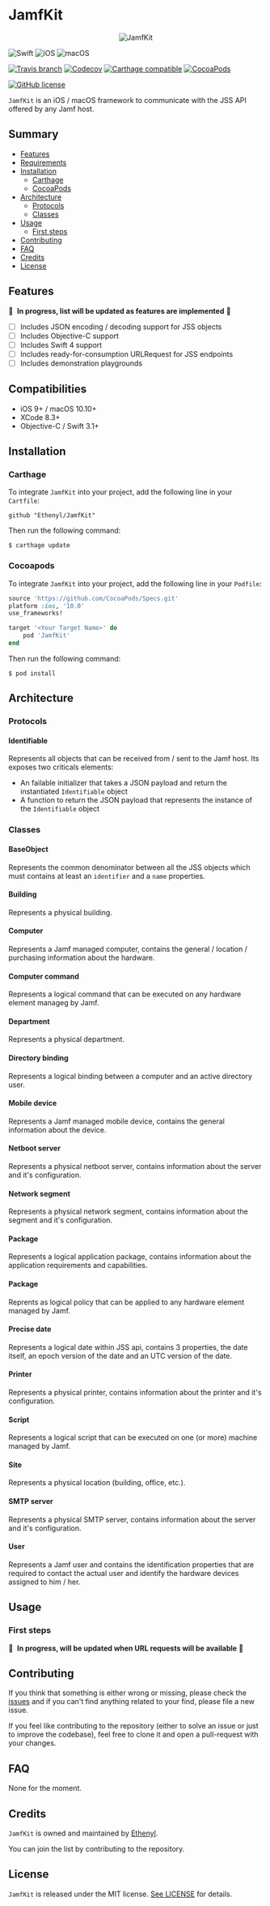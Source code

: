 # JamfKit #

<p align="center"><img src="Assets/JamfKit_256.png" alt="JamfKit"></p>

![Swift](https://img.shields.io/badge/Swift-3.1+-lightgrey.svg?style=flat-square)
![iOS](https://img.shields.io/badge/iOS-9+-lightgrey.svg?style=flat-square)
![macOS](https://img.shields.io/badge/macOS-10.10+-lightgrey.svg?style=flat-square)

[![Travis branch](https://img.shields.io/travis/Ethenyl/JamfKit/master.svg?style=flat-square)](https://travis-ci.org/Ethenyl/JamfKit)
[![Codecov](https://img.shields.io/codecov/c/github/Ethenyl/JamfKit.svg?style=flat-square)](https://codecov.io/gh/Ethenyl/JamfKit)
[![Carthage compatible](https://img.shields.io/badge/carthage-compatible-4BC51D.svg?style=flat-square)](https://github.com/Carthage/Carthage)
[![CocoaPods](https://img.shields.io/cocoapods/v/JAMFKit.svg?style=flat-square)](https://cocoapods.org/pods/JamfKit)

[![GitHub license](https://img.shields.io/github/license/Ethenyl/JamfKit.svg?style=flat-square)](https://github.com/Ethenyl/JamfKit/blob/master/LICENSE)

`JamfKit` is an iOS / macOS framework to communicate with the JSS API offered by any Jamf host.

## Summary ##

- [Features](#features)
- [Requirements](#requirements)
- [Installation](#installation)
  - [Carthage](#carthage)
  - [CocoaPods](#cocoapods)
- [Architecture](#architecture)
  - [Protocols](#protocols)
  - [Classes](#classes)
- [Usage](#usage)
  - [First steps](#first-steps)
- [Contributing](#contributing)
- [FAQ](#faq)
- [Credits](#credits)
- [License](#license)

## Features ##

🚧 &nbsp;**In progress, list will be updated as features are implemented** 🚧

- [ ] Includes JSON encoding / decoding support for JSS objects
- [ ] Includes Objective-C support
- [ ] Includes Swift 4 support
- [ ] Includes ready-for-consumption URLRequest for JSS endpoints
- [ ] Includes demonstration playgrounds

## Compatibilities ##

- iOS 9+ / macOS 10.10+
- XCode 8.3+
- Objective-C / Swift 3.1+

## Installation ##

### Carthage ###

To integrate `JamfKit` into your project, add the following line in your `Cartfile`:

```ogdl
github "Ethenyl/JamfKit"
```

Then run the following command:

`$ carthage update`

### Cocoapods ###

To integrate `JamfKit` into your project, add the following line in your `Podfile`:

```ruby
source 'https://github.com/CocoaPods/Specs.git'
platform :ios, '10.0'
use_frameworks!

target '<Your Target Name>' do
    pod 'JamfKit'
end
```

Then run the following command:

`$ pod install`

## Architecture ##

### Protocols ###

#### Identifiable ####

Represents all objects that can be received from / sent to the Jamf host. Its exposes two criticals elements:

- An failable initializer that takes a JSON payload and return the instantiated `Identifiable` object
- A function to return the JSON payload that represents the instance of the `Identifiable` object

### Classes ###

#### BaseObject ####

Represents the common denominator between all the JSS objects which must contains at least an `identifier` and a `name` properties.

#### Building ####

Represents a physical building.

#### Computer ####

Represents a Jamf managed computer, contains the general / location / purchasing information about the hardware.

#### Computer command ####

Represents a logical command that can be executed on any hardware element manageg by Jamf.

#### Department ####

Represents a physical department.

#### Directory binding ####

Represents a logical binding between a computer and an active directory user.

#### Mobile device ####

Represents a Jamf managed mobile device, contains the general information about the device.

#### Netboot server ####

Represents a physical netboot server, contains information about the server and it's configuration.

#### Network segment ####

Represents a physical network segment, contains information about the segment and it's configuration.

#### Package ####

Represents a logical application package, contains information about the application requirements and capabilities.

#### Package ####

Reprents as logical policy that can be applied to any hardware element managed by Jamf.

#### Precise date ####

Represents a logical date within JSS api, contains 3 properties, the date itself, an epoch version of the date and an UTC version of the date.

#### Printer ####

Represents a physical printer, contains information about the printer and it's configuration.

#### Script ####

Represents a logical script that can be executed on one (or more) machine managed by Jamf.

#### Site ####

Represents a physical location (building, office, etc.).

#### SMTP server ####

Represents a physical SMTP server, contains information about the server and it's configuration.

#### User ####

Represents a Jamf user and contains the identification properties that are required to contact the actual user and identify the hardware devices assigned to him / her.

## Usage ##

### First steps ###

🚧 &nbsp;**In progress, will be updated when URL requests will be available** 🚧

## Contributing ##

If you think that something is either wrong or missing, please check the [issues](https://github.com/Ethenyl/JamfKit/issues) and if you can't find anything related to your find, please file a new issue.

If you feel like contributing to the repository (either to solve an issue or just to improve the codebase), feel free to clone it and open a pull-request with your changes.

## FAQ ##

None for the moment.

## Credits ##

`JamfKit` is owned and maintained by [Ethenyl](https://github.com/Ethenyl).

You can join the list by contributing to the repository.

## License ##

`JamfKit` is released under the MIT license. [See LICENSE](https://github.com/Ethenyl/JamfKit/blob/master/LICENSE) for details.
